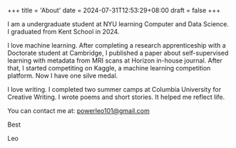 +++
title = 'About'
date = 2024-07-31T12:53:29+08:00
draft = false
+++

I am a undergraduate student at NYU learning Computer and Data Science. I graduated from Kent School in 2024.

I love machine learning. After completing a research apprenticeship with a Doctorate student at Cambridge, I published a paper about self-supervised learning with metadata from MRI scans at Horizon in-house journal. After that, I started competiting on Kaggle, a machine learning competition platform. Now I have one silve medal.

I love writing. I completed two summer camps at Columbia University for Creative Writing. I wrote poems and short stories. It helped me reflect life.

You can contact me at: powerleo101@gmail.com

Best

Leo
